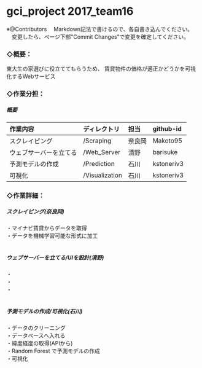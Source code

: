# gci_project  2017_team16
※@Contributors
　Markdown記法で書けるので、各自書き込んでください。<br>
　変更したら、ぺージ下部"Commit Changes"で変更を確定してください。<br>

### ◇概要：<br>
東大生の家選びに役立ててもらうため、
賃貸物件の価格が適正かどうかを可視化するWebサービス<br>

### ◇作業分担：

##### 概要

|作業内容|ディレクトリ|担当|github-id|
|:--|:--|:--|:--|
|スクレイピング|/Scraping|奈良岡|Makoto95|
|ウェブサーバーを立てる|/Web_Server|清野|barisuke|
|予測モデルの作成|/Prediction|石川|kstoneriv3|
|可視化|/Visualization|石川|kstoneriv3|

### ◇作業詳細：

##### スクレイピング(奈良岡)<br>
・マイナビ賃貸からデータを取得<br>
・データを機械学習可能な形式に加工<br>
<br>

##### ウェブサーバーを立てる/UIを設計(清野)<br>
・<br>
・<br>
・<br>
<br>

##### 予測モデルの作成/可視化(石川)<br>
・データのクリーニング<br>
・データベースへ入れる<br>
・緯度経度の取得(APIから)<br>
・Random Forest で予測モデルの作成<br>
・可視化<br>
<br>
